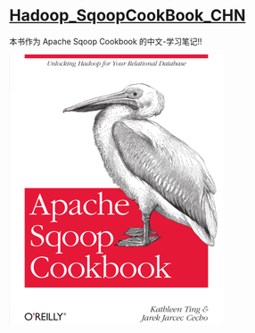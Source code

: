 # [Hadoop\_SqoopCookBook\_CHN](https://github.com/Shadow-Hunter-X/Hadoop_SqoopCookBook_CHN)

本书作为 Apache Sqoop Cookbook 的中文-学习笔记!!

![](/assets/import.png)

